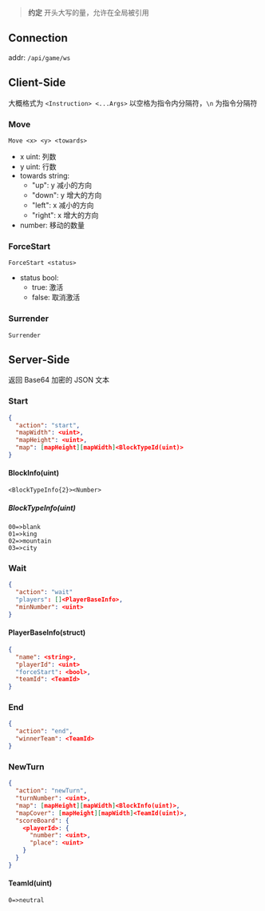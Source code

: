> **约定**
> 开头大写的量，允许在全局被引用

## Connection
addr:  `/api/game/ws`

## Client-Side
大概格式为 `<Instruction> <...Args>`
以空格为指令内分隔符，`\n` 为指令分隔符
### Move
`Move <x> <y> <towards>`
- x uint: 列数
- y uint: 行数
- towards string:
  - "up": y 减小的方向
  - "down": y 增大的方向
  - "left": x 减小的方向
  - "right": x 增大的方向
- number: 移动的数量
### ForceStart
`ForceStart <status>`
- status bool:
  - true: 激活
  - false: 取消激活
### Surrender
`Surrender`

## Server-Side
返回 Base64 加密的 JSON 文本
### Start
```json
{
  "action": "start",
  "mapWidth": <uint>,
  "mapHeight": <uint>,
  "map": [mapHeight][mapWidth]<BlockTypeId(uint)>
}
```
#### BlockInfo(uint)
`<BlockTypeInfo{2}><Number>`
##### BlockTypeInfo(uint)
```
00=>blank
01=>king
02=>mountain
03=>city
```

### Wait
```json
{
  "action": "wait"
  "players": []<PlayerBaseInfo>,
  "minNumber": <uint>
}
```
#### PlayerBaseInfo(struct)
```json
{
  "name": <string>,
  "playerId": <uint>
  "forceStart": <bool>,
  "teamId": <TeamId>
}
```

### End
```json
{
  "action": "end",
  "winnerTeam": <TeamId>
}
```

### NewTurn
```json
{
  "action": "newTurn",
  "turnNumber": <uint>,
  "map": [mapHeight][mapWidth]<BlockInfo(uint)>,
  "mapCover": [mapHeight][mapWidth]<TeamId(uint)>,
  "scoreBoard": {
    <playerId>: {
      "number": <uint>,
      "place": <uint>
    }
  }
}
```
#### TeamId(uint)
```
0=>neutral
```

